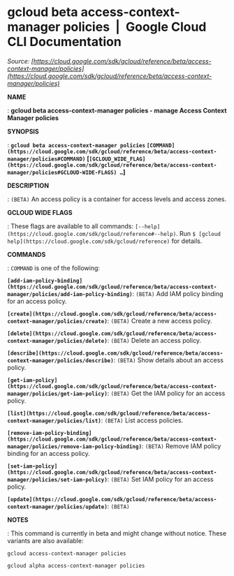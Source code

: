 # gcloud beta access-context-manager policies  |  Google Cloud CLI Documentation

*Source: [https://cloud.google.com/sdk/gcloud/reference/beta/access-context-manager/policies](https://cloud.google.com/sdk/gcloud/reference/beta/access-context-manager/policies)*

**NAME**

: **gcloud beta access-context-manager policies - manage Access Context Manager policies**

**SYNOPSIS**

: **`gcloud beta access-context-manager policies` `[COMMAND](https://cloud.google.com/sdk/gcloud/reference/beta/access-context-manager/policies#COMMAND)` [`[GCLOUD_WIDE_FLAG](https://cloud.google.com/sdk/gcloud/reference/beta/access-context-manager/policies#GCLOUD-WIDE-FLAGS) …`]**

**DESCRIPTION**

: `(BETA)` An access policy is a container for access levels and access
zones.

**GCLOUD WIDE FLAGS**

: These flags are available to all commands: `[--help](https://cloud.google.com/sdk/gcloud/reference#--help)`.
Run `$ [gcloud help](https://cloud.google.com/sdk/gcloud/reference)` for details.

**COMMANDS**

: ``COMMAND`` is one of the following:

**`[add-iam-policy-binding](https://cloud.google.com/sdk/gcloud/reference/beta/access-context-manager/policies/add-iam-policy-binding)`**:
`(BETA)` Add IAM policy binding for an access policy.

**`[create](https://cloud.google.com/sdk/gcloud/reference/beta/access-context-manager/policies/create)`**:
`(BETA)` Create a new access policy.

**`[delete](https://cloud.google.com/sdk/gcloud/reference/beta/access-context-manager/policies/delete)`**:
`(BETA)` Delete an access policy.

**`[describe](https://cloud.google.com/sdk/gcloud/reference/beta/access-context-manager/policies/describe)`**:
`(BETA)` Show details about an access policy.

**`[get-iam-policy](https://cloud.google.com/sdk/gcloud/reference/beta/access-context-manager/policies/get-iam-policy)`**:
`(BETA)` Get the IAM policy for an access policy.

**`[list](https://cloud.google.com/sdk/gcloud/reference/beta/access-context-manager/policies/list)`**:
`(BETA)` List access policies.

**`[remove-iam-policy-binding](https://cloud.google.com/sdk/gcloud/reference/beta/access-context-manager/policies/remove-iam-policy-binding)`**:
`(BETA)` Remove IAM policy binding for an access policy.

**`[set-iam-policy](https://cloud.google.com/sdk/gcloud/reference/beta/access-context-manager/policies/set-iam-policy)`**:
`(BETA)` Set IAM policy for an access policy.

**`[update](https://cloud.google.com/sdk/gcloud/reference/beta/access-context-manager/policies/update)`**:
`(BETA)`

**NOTES**

: This command is currently in beta and might change without notice. These
variants are also available:

```
gcloud access-context-manager policies
```

```
gcloud alpha access-context-manager policies
```